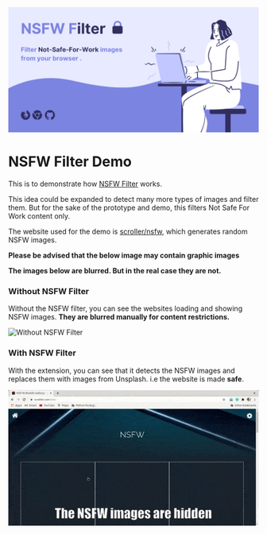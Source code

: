 ![Preview](https://github.com/navendu-pottekkat/files/blob/master/nsfw-filter/preview.png)

# NSFW Filter Demo

This is to demonstrate how [NSFW Filter](https://github.com/navendu-pottekkat/nsfw-filter) works.

This idea could be expanded to detect many more types of images and filter them. But for the sake of the prototype and demo, this filters Not Safe For Work content only.

The website used for the demo is [scroller/nsfw](https://scrolller.com/nsfw), which generates random NSFW images.

**Please be advised that the below image may contain graphic images**

**The images below are blurred. But in the real case they are not.**

### Without NSFW Filter

Without the NSFW filter, you can see the websites loading and showing NSFW images. **They are blurred manually for content restrictions.**

![Without NSFW Filter](https://github.com/navendu-pottekkat/files/blob/master/nsfw-filter/without_extension.gif)

### With NSFW Filter

With the extension, you can see that it detects the NSFW images and replaces them with images from Unsplash. i.e the website is made **safe**.

![With NSFW Filter](./demo/images/demo_new.gif)
